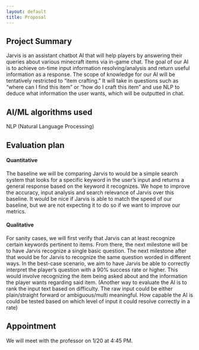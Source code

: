 ```yaml
---
layout: default
title: Proposal
---
```


## Project Summary
Jarvis is an assistant chatbot AI that will help players by answering their queries about various minecraft items via in-game chat. The goal of our AI is to achieve on-time input information resolving/analysis and return useful information as a response. The scope of knowledge for our Al will be tentatively restricted to “item crafting.” It will take in questions such as “where can I find this item” or “how do I craft this item” and use NLP to deduce what information the user wants, which will be outputted in chat. 

## AI/ML algorithms used
NLP (Natural Language Processing)

## Evaluation plan

#### Quantitative
The baseline we will be comparing Jarvis to would be a simple search system that looks for a specific keyword in the user’s input and returns a general response based on the keyword it recognizes. We hope to improve the accuracy, input analysis and search relevance of Jarvis over this baseline. It would be nice if Jarvis is able to match the speed of our baseline, but we are not expecting it to do so if we want to improve our metrics.

#### Qualitative
For sanity cases, we will first verify that Jarvis can at least recognize certain keywords pertinent to items. From there, the next milestone will be to have Jarvis recognize a single basic question. The next milestone after that would be for Jarvis to recognize the same question worded in different ways. In the best-case scenario, we aim to have Jarvis be able to correctly interpret the player’s question with a 90% success rate or higher. This would involve recognizing the item being asked about and the information the player wants regarding said item. 
	(Another way to evaluate the AI is to rank the input text based on difficulty. The raw input could be either plain/straight forward or ambiguous/multi meaningful. How capable the AI is could be tested based on which level of input it could resolve correctly in a rate)

## Appointment
We will meet with the professor on 1/20 at 4:45 PM.

